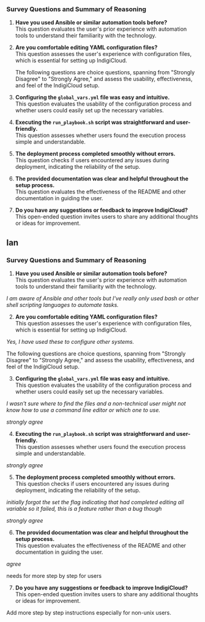 ### Survey Questions and Summary of Reasoning

1. **Have you used Ansible or similar automation tools before?**  
   This question evaluates the user's prior experience with automation tools to understand their familiarity with the technology.

2. **Are you comfortable editing YAML configuration files?**  
   This question assesses the user's experience with configuration files, which is essential for setting up IndigiCloud.

   The following questions are choice questions, spanning from "Strongly Disagree" to "Strongly Agree," and assess the usability, effectiveness, and feel of the IndigiCloud setup.

3. **Configuring the `global_vars.yml` file was easy and intuitive.**  
   This question evaluates the usability of the configuration process and whether users could easily set up the necessary variables.

4. **Executing the `run_playbook.sh` script was straightforward and user-friendly.**  
   This question assesses whether users found the execution process simple and understandable.

5. **The deployment process completed smoothly without errors.**  
   This question checks if users encountered any issues during deployment, indicating the reliability of the setup.

6. **The provided documentation was clear and helpful throughout the setup process.**  
   This question evaluates the effectiveness of the README and other documentation in guiding the user.

7. **Do you have any suggestions or feedback to improve IndigiCloud?**  
   This open-ended question invites users to share any additional thoughts or ideas for improvement.

## Ian 

### Survey Questions and Summary of Reasoning

1. **Have you used Ansible or similar automation tools before?**  
   This question evaluates the user's prior experience with automation tools to understand their familiarity with the technology.

_I am aware of Ansible and other tools but I've really only used bash or other shell scripting languages to automate tasks._

2. **Are you comfortable editing YAML configuration files?**  
   This question assesses the user's experience with configuration files, which is essential for setting up IndigiCloud.

_Yes, I have used these to configure other systems._

   The following questions are choice questions, spanning from "Strongly Disagree" to "Strongly Agree," and assess the usability, effectiveness, and feel of the IndigiCloud setup.

3. **Configuring the `global_vars.yml` file was easy and intuitive.**  
   This question evaluates the usability of the configuration process and whether users could easily set up the necessary variables.

_I wasn't sure where to find the files and a non-technical user might not know how to use a command line editor or which one to use._

_strongly agree_

4. **Executing the `run_playbook.sh` script was straightforward and user-friendly.**  
   This question assesses whether users found the execution process simple and understandable.

_strongly agree_

5. **The deployment process completed smoothly without errors.**  
   This question checks if users encountered any issues during deployment, indicating the reliability of the setup.


_initially forgot the set the flag indicating that had completed editing all variable so it failed, this is a feature rather than a bug though_

_strongly agree_

6. **The provided documentation was clear and helpful throughout the setup process.**  
   This question evaluates the effectiveness of the README and other documentation in guiding the user.

_agree_

needs for more step by step for users

7. **Do you have any suggestions or feedback to improve IndigiCloud?**  
   This open-ended question invites users to share any additional thoughts or ideas for improvement.

Add more step by step instructions especially for non-unix users.

